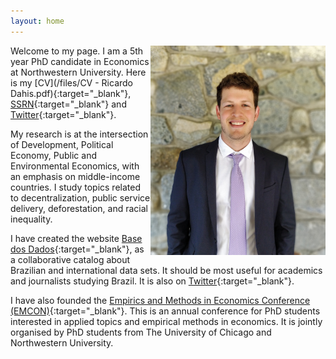 ```yaml
---
layout: home
---
```


<img src="./files/pictures/profile.jpg" alt="profile" style="width: 280px;" align="right"  />

Welcome to my page. I am a 5th year PhD candidate in Economics at Northwestern University. Here is my [CV](/files/CV - Ricardo Dahis.pdf){:target="_blank"}, [SSRN](https://ssrn.com/author=2786164){:target="_blank"} and [Twitter](https://twitter.com/rdahis){:target="_blank"}.

My research is at the intersection of Development, Political Economy, Public and Environmental Economics, with an emphasis on middle-income countries. I study topics related to decentralization, public service delivery, deforestation, and racial inequality.

I have created the website [Base dos Dados](http://www.basedosdados.org){:target="_blank"}, as a collaborative catalog about Brazilian and international data sets. It should be most useful for academics and journalists studying Brazil. It is also on [Twitter](https://twitter.com/basedosdados){:target="_blank"}.

I have also founded the [Empirics and Methods in Economics Conference (EMCON)](https://www.emconference.net/){:target="_blank"}. This is an annual conference for PhD students interested in applied topics and empirical methods in economics. It is jointly organised by PhD students from The University of Chicago and Northwestern University.
